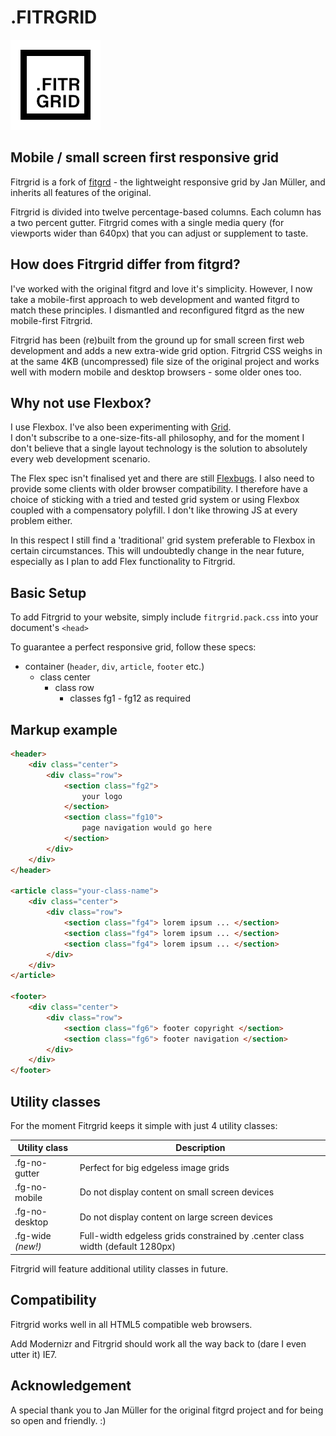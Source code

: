 # .FITRGRID

![fitrgrid logo](https://github.com/aoimedia/Fitrgrid/blob/master/images/retina.png)


## Mobile / small screen first responsive grid

Fitrgrid is a fork of [fitgrd](http://www.fitgrd.com) - the lightweight responsive grid by Jan Müller, and inherits all features of the original.  

Fitrgrid is divided into twelve percentage-based columns. Each column has a two percent gutter. Fitrgrid comes with a single media query (for viewports wider than 640px) that you can adjust or supplement to taste.

##  How does Fitrgrid differ from fitgrd?  
I've worked with the original fitgrd and love it's simplicity. However, I now take a mobile-first approach to web development and wanted fitgrd to match these principles. I dismantled and reconfigured fitgrd as the new mobile-first Fitrgrid.

Fitrgrid has been (re)built from the ground up for small screen first web development and adds a new extra-wide grid option. Fitrgrid CSS weighs in at the same 4KB (uncompressed) file size of the original project and works well with modern mobile and desktop browsers - some older ones too.

##  Why not use Flexbox?
I use Flexbox. I've also been experimenting with [Grid](https://drafts.csswg.org/css-grid/).  
I don't subscribe to a one-size-fits-all philosophy, and for the moment I don't believe that a single layout technology is the solution to absolutely every web development scenario.

The Flex spec isn't finalised yet and there are still [Flexbugs](https://github.com/philipwalton/flexbugs). I also need to provide some clients with older browser compatibility. I therefore have a choice of sticking with a tried and tested grid system or using Flexbox coupled with a compensatory polyfill. I don't like throwing JS at every problem either.

In this respect I still find a 'traditional' grid system preferable to Flexbox in certain circumstances. This will undoubtedly change in the near future, especially as I plan to add Flex functionality to Fitrgrid.

##  Basic Setup 
To add Fitrgrid to your website, simply include `fitrgrid.pack.css` into your document's `<head>`

To guarantee a perfect responsive grid, follow these specs:

- container (`header`, `div`, `article`, `footer` etc.)
	- class center
		- class row
			- classes fg1 - fg12 as required
			
			
##  Markup example
````html
<header>
	<div class="center">
		<div class="row">
			<section class="fg2">
				your logo
			</section>
			<section class="fg10">
				page navigation would go here
			</section>
		</div>
	</div>
</header>

<article class="your-class-name">
	<div class="center">
		<div class="row">
			<section class="fg4"> lorem ipsum ... </section>
			<section class="fg4"> lorem ipsum ... </section>
			<section class="fg4"> lorem ipsum ... </section>		
		</div>
	</div>
</article>

<footer>
	<div class="center">
		<div class="row">
			<section class="fg6"> footer copyright </section>
			<section class="fg6"> footer navigation </section>
		</div>
	</div>
</footer>

````

##  Utility classes
For the moment Fitrgrid keeps it simple with just 4 utility classes:

| Utility class      | Description
| -----------|---
| .fg-no-gutter | Perfect for big edgeless image grids
| .fg-no-mobile | Do not display content on small screen devices
| .fg-no-desktop | Do not display content on large screen devices
| .fg-wide _(new!)_ | Full-width edgeless grids constrained by .center class width (default 1280px)

Fitrgrid will feature additional utility classes in future.

##  Compatibility  
Fitrgrid works well in all HTML5 compatible web browsers.

Add Modernizr and Fitrgrid should work all the way back to (dare I even utter it) IE7.

##  Acknowledgement 
A special thank you to Jan Müller for the original fitgrd project and for being so open and friendly. :)
